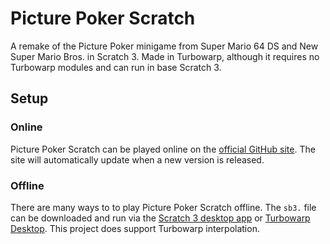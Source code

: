 # Picture Poker Scratch
A remake of the Picture Poker minigame from Super Mario 64 DS and New Super Mario Bros. in Scratch 3. Made in Turbowarp, although it requires no Turbowarp modules and can run in base Scratch 3.

## Setup
### Online
Picture Poker Scratch can be played online on the [official GitHub site](https://calebri.github.io/picture-poker-scratch/). The site will automatically update when a new version is released.

### Offline
There are many ways to to play Picture Poker Scratch offline. The `sb3.` file can be downloaded and run via the [Scratch 3 desktop app](https://scratch.mit.edu/download) or [Turbowarp Desktop](https://desktop.turbowarp.org/). This project does support Turbowarp interpolation.
